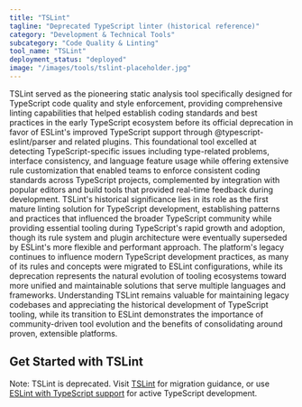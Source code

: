 ```yaml
---
title: "TSLint"
tagline: "Deprecated TypeScript linter (historical reference)"
category: "Development & Technical Tools"
subcategory: "Code Quality & Linting"
tool_name: "TSLint"
deployment_status: "deployed"
image: "/images/tools/tslint-placeholder.jpg"
---
```

TSLint served as the pioneering static analysis tool specifically designed for TypeScript code quality and style enforcement, providing comprehensive linting capabilities that helped establish coding standards and best practices in the early TypeScript ecosystem before its official deprecation in favor of ESLint's improved TypeScript support through @typescript-eslint/parser and related plugins. This foundational tool excelled at detecting TypeScript-specific issues including type-related problems, interface consistency, and language feature usage while offering extensive rule customization that enabled teams to enforce consistent coding standards across TypeScript projects, complemented by integration with popular editors and build tools that provided real-time feedback during development. TSLint's historical significance lies in its role as the first mature linting solution for TypeScript development, establishing patterns and practices that influenced the broader TypeScript community while providing essential tooling during TypeScript's rapid growth and adoption, though its rule system and plugin architecture were eventually superseded by ESLint's more flexible and performant approach. The platform's legacy continues to influence modern TypeScript development practices, as many of its rules and concepts were migrated to ESLint configurations, while its deprecation represents the natural evolution of tooling ecosystems toward more unified and maintainable solutions that serve multiple languages and frameworks. Understanding TSLint remains valuable for maintaining legacy codebases and appreciating the historical development of TypeScript tooling, while its transition to ESLint demonstrates the importance of community-driven tool evolution and the benefits of consolidating around proven, extensible platforms.

## Get Started with TSLint

Note: TSLint is deprecated. Visit [TSLint](https://palantir.github.io/tslint/) for migration guidance, or use [ESLint with TypeScript support](https://typescript-eslint.io) for active TypeScript development.